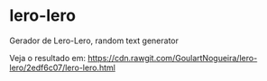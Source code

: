 # lero-lero
Gerador de Lero-Lero, random text generator

Veja o resultado em: https://cdn.rawgit.com/GoulartNogueira/lero-lero/2edf6c07/lero-lero.html
